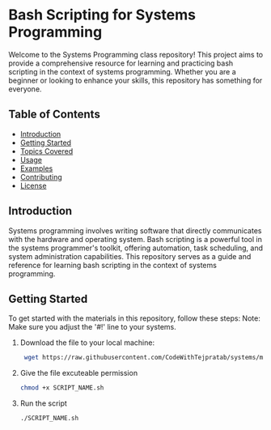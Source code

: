 # Bash Scripting for Systems Programming

Welcome to the Systems Programming class repository! This project aims to provide a comprehensive resource for learning and practicing bash scripting in the context of systems programming. Whether you are a beginner or looking to enhance your skills, this repository has something for everyone.

## Table of Contents

- [Introduction](#introduction)
- [Getting Started](#getting-started)
- [Topics Covered](#topics-covered)
- [Usage](#usage)
- [Examples](#examples)
- [Contributing](#contributing)
- [License](#license)

## Introduction

Systems programming involves writing software that directly communicates with the hardware and operating system. Bash scripting is a powerful tool in the systems programmer's toolkit, offering automation, task scheduling, and system administration capabilities. This repository serves as a guide and reference for learning bash scripting in the context of systems programming.

## Getting Started

To get started with the materials in this repository, follow these steps:
Note: Make sure you adjust the '#!' line to your systems.

1. Download the file to your local machine:

   ```bash
    wget https://raw.githubusercontent.com/CodeWithTejpratab/systems/main/FILE_NAME.sh

2. Give the file excuteable permission 

    ```bash 
    chmod +x SCRIPT_NAME.sh

3. Run the script 

    ```bash 
    ./SCRIPT_NAME.sh

